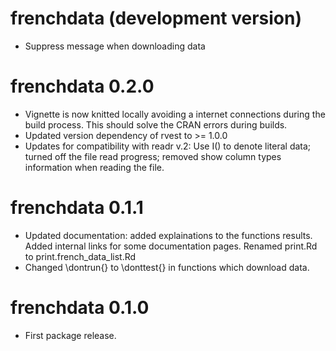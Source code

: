 # frenchdata (development version)

* Suppress message when downloading data

# frenchdata 0.2.0

* Vignette is now knitted locally avoiding a internet connections during the build process. This should solve the CRAN errors during builds.
* Updated version dependency of rvest to >= 1.0.0
* Updates for compatibility with readr v.2: Use I() to denote literal data; turned off the file read progress; removed show column types information when reading the file.

# frenchdata 0.1.1

* Updated documentation: added explainations to the functions results. Added internal links for some documentation pages. Renamed print.Rd to print.french_data_list.Rd  
* Changed \dontrun{} to \donttest{} in functions which download data.


# frenchdata 0.1.0

* First package release.
